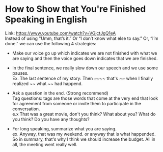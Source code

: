 How to Show that You're Finished Speaking in English 
===
Link: https://www.youtube.com/watch?v=VGjctJgQ1eA  
Instead of using "Umm, that’s it.” Or “I don’t know what else to say.” Or, “I’m done.” we can use the following 4 strategies:  
- Make our voice go up which indicates we are not finished with what we are saying and then the voice goes down indicates that we are finished.

- In the final sentence, we really slow down our speech and we use some pauses.  
Ex. The last sentence of my story: Then ~~~~ that's ~~ when I finally realized ~~ what ~~ had happend.


- Ask a question in the end. (Strong recommend)  
Tag questions: tags are those words that come at the very end that look for agreement from someone or invite them to participate in the 
conversation.  
e.x That was a great movie, don't you think? What about you? What do you think? Do you have any thoughts?  

- For long speaking, summarize what you are saying.  
ex. Anyway, that was my weekend.  or anyway that is what happended.   
So in summary, that's why I think we should increase the budget. 
All in all, the meeting went really well.
